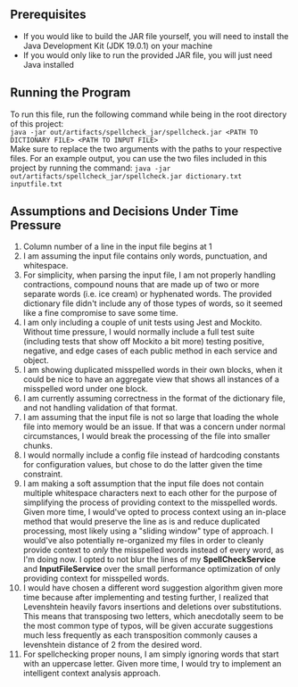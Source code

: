 ## Prerequisites

- If you would like to build the JAR file yourself, you will need to install the Java Development Kit (JDK 19.0.1)
on your machine
- If you would only like to run the provided JAR file, you will just need Java installed

## Running the Program

To run this file, run the following command while being in the root directory of this project: \
`java -jar out/artifacts/spellcheck_jar/spellcheck.jar <PATH TO DICTIONARY FILE> <PATH TO INPUT FILE>` \
Make sure to replace the two arguments with the paths to your respective files. For an example output, you can use the
two files included in this project by running the command:
`java -jar out/artifacts/spellcheck_jar/spellcheck.jar dictionary.txt inputfile.txt`

## Assumptions and Decisions Under Time Pressure

1. Column number of a line in the input file begins at 1
2. I am assuming the input file contains only words, punctuation, and whitespace.
3. For simplicity, when parsing the input file, I am not properly handling contractions, compound nouns that are made up
of two or more separate words (i.e. ice cream) or hyphenated words. The provided dictionary file didn't include any of
those types of words, so it seemed like a fine compromise to save some time.
4. I am only including a couple of unit tests using Jest and Mockito. Without time pressure,
I would normally include a full test suite (including tests that show off Mockito a bit more) 
testing positive, negative, and edge cases of each public method in each service and object.
5. I am showing duplicated misspelled words in their own blocks, when it could be nice to have an aggregate view that
shows all instances of a misspelled word under one block.
6. I am currently assuming correctness in the format of the dictionary file, and not handling validation of that format.
7. I am assuming that the input file is not so large that loading the whole file into memory would be an issue. If that 
was a concern under normal circumstances, I would break the processing of the file into smaller chunks.
8. I would normally include a config file instead of hardcoding constants for configuration values, but chose to do the
latter given the time constraint.
9. I am making a soft assumption that the input file does not contain multiple whitespace characters next to each other
for the purpose of simplifying the process of providing context to the misspelled words. Given more time, I would've
opted to process context using an in-place method that would preserve the line as is and reduce duplicated processing,
most likely using a "sliding window" type of approach. I would've also potentially re-organized my files in order to 
cleanly provide context to _only_ the misspelled words instead of every word, as I'm doing now. I opted to not blur the
lines of my **SpellCheckService** and **InputFileService** over the small performance optimization of only providing
context for misspelled words.
10. I would have chosen a different word suggestion algorithm given more time because after implementing and testing 
further, I realized that Levenshtein heavily favors insertions and deletions over substitutions. This means that 
transposing two letters, which anecdotally seem to be the most common type of typos, will be given accurate
suggestions much less frequently as each transposition commonly causes a levenshtein distance of 2 from the desired 
word.
11. For spellchecking proper nouns, I am simply ignoring words that start with an uppercase letter. Given more time, I 
would try to implement an intelligent context analysis approach.